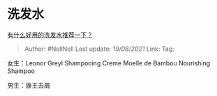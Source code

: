 # 洗发水
[有什么好用的洗发水推荐一下？](https://www.zhihu.com/question/264733291/answer/1866679199)

> Author: #NellNell
> Last update: *19/08/2021*
> Link:
> Tag:

女生：Leonor Greyl Shampooing Creme Moelle de Bambou Nourishing Shampoo

男生：康王去屑
